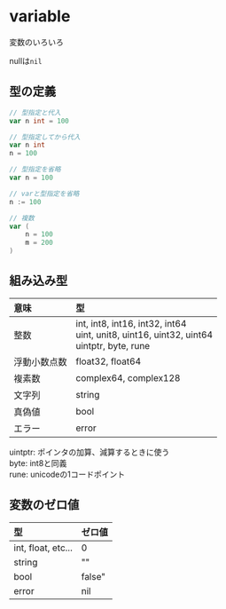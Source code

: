 # variable

変数のいろいろ

nullは`nil`

## 型の定義
```go
// 型指定と代入
var n int = 100

// 型指定してから代入
var n int
n = 100

// 型指定を省略
var n = 100

// varと型指定を省略
n := 100

// 複数
var (
    n = 100
    m = 200
)
```

## 組み込み型

| 意味 | 型 |
| :--- | :--- |
| 整数 | int, int8, int16, int32, int64 <br> uint, unit8, uint16, uint32, uint64 <br> uintptr, byte, rune |
| 浮動小数点数 | float32, float64 |
| 複素数 | complex64, complex128 |
| 文字列 | string |
| 真偽値 | bool |
| エラー | error |

uintptr: ポインタの加算、減算するときに使う  
byte: int8と同義  
rune: unicodeの1コードポイント

## 変数のゼロ値

| 型 | ゼロ値 |
| :--- | :--- |
| int, float, etc... | 0 |
| string | "" |
| bool | false" |
| error | nil |
